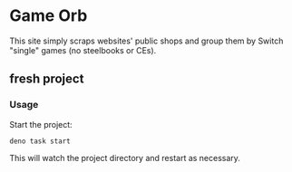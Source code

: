 # Game Orb
This site simply scraps websites' public shops and group them by Switch "single" games (no steelbooks or CEs).
## fresh project

### Usage

Start the project:

```
deno task start
```

This will watch the project directory and restart as necessary.
